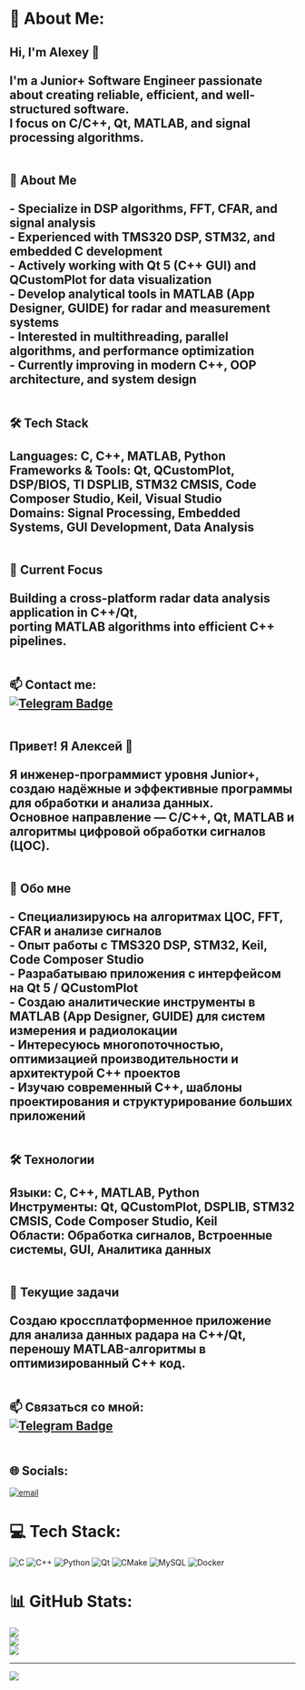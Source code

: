 # 💫 About Me:
## Hi, I'm Alexey 👋  <br><br>I'm a Junior+ Software Engineer passionate about creating reliable, efficient, and well-structured software.  <br>I focus on **C/C++**, **Qt**, **MATLAB**, and **signal processing algorithms**.  <br><br><br> 🧠 About Me  <br><br>-  Specialize in **DSP algorithms**, **FFT**, **CFAR**, and **signal analysis**  <br>-  Experienced with **TMS320 DSP**, **STM32**, and embedded C development  <br>-  Actively working with **Qt 5 (C++ GUI)** and **QCustomPlot** for data visualization  <br>-  Develop analytical tools in **MATLAB (App Designer, GUIDE)** for radar and measurement systems  <br>-  Interested in **multithreading**, **parallel algorithms**, and **performance optimization**  <br>-  Currently improving in **modern C++**, **OOP architecture**, and **system design**  <br><br><br> 🛠 Tech Stack  <br><br>**Languages:** C, C++, MATLAB, Python <br>**Frameworks & Tools:** Qt, QCustomPlot, DSP/BIOS, TI DSPLIB, STM32 CMSIS, Code Composer Studio, Keil, Visual Studio  <br>**Domains:** Signal Processing, Embedded Systems, GUI Development, Data Analysis  <br><br><br> 🚀 Current Focus  <br><br>Building a cross-platform radar data analysis application in **C++/Qt**,  <br>porting MATLAB algorithms into efficient C++ pipelines.  <br><br><br>📫 **Contact me:**  <br>[![Telegram Badge](https://img.shields.io/badge/-@BortonGo-blue?style=flat&logo=telegram&logoColor=white)](https://t.me/Bortongo)  <br><br><br> Привет! Я Алексей 👋  <br><br>Я инженер-программист уровня Junior+, создаю надёжные и эффективные программы для обработки и анализа данных.  <br>Основное направление — **C/C++**, **Qt**, **MATLAB** и алгоритмы **цифровой обработки сигналов (ЦОС)**.  <br><br><br> 🧠 Обо мне  <br><br>-  Специализируюсь на **алгоритмах ЦОС**, **FFT**, **CFAR** и анализе сигналов  <br>-  Опыт работы с **TMS320 DSP**, **STM32**, **Keil**, **Code Composer Studio**  <br>-  Разрабатываю приложения с интерфейсом на **Qt 5 / QCustomPlot**  <br>-  Создаю аналитические инструменты в **MATLAB (App Designer, GUIDE)** для систем измерения и радиолокации  <br>-  Интересуюсь **многопоточностью**, **оптимизацией производительности** и архитектурой C++ проектов  <br>-  Изучаю **современный C++**, **шаблоны проектирования** и **структурирование больших приложений**  <br><br><br> 🛠 Технологии  <br><br>**Языки:** C, C++, MATLAB, Python <br>**Инструменты:** Qt, QCustomPlot, DSPLIB, STM32 CMSIS, Code Composer Studio, Keil  <br>**Области:** Обработка сигналов, Встроенные системы, GUI, Аналитика данных  <br><br><br> 🚀 Текущие задачи  <br><br>Создаю кроссплатформенное приложение для анализа данных радара на **C++/Qt**,  <br>переношу MATLAB-алгоритмы в оптимизированный C++ код.  <br><br><br>📫 **Связаться со мной:**  <br>[![Telegram Badge](https://img.shields.io/badge/-@BortonGo-blue?style=flat&logo=telegram&logoColor=white)](https://t.me/Bortongo)  <br><br>


## 🌐 Socials:
[![email](https://img.shields.io/badge/Email-D14836?logo=gmail&logoColor=white)](mailto:bortone52@yandex.ru) 

# 💻 Tech Stack:
![C](https://img.shields.io/badge/c-%2300599C.svg?style=for-the-badge&logo=c&logoColor=white) ![C++](https://img.shields.io/badge/c++-%2300599C.svg?style=for-the-badge&logo=c%2B%2B&logoColor=white) ![Python](https://img.shields.io/badge/python-3670A0?style=for-the-badge&logo=python&logoColor=ffdd54) ![Qt](https://img.shields.io/badge/Qt-%23217346.svg?style=for-the-badge&logo=Qt&logoColor=white) ![CMake](https://img.shields.io/badge/CMake-%23008FBA.svg?style=for-the-badge&logo=cmake&logoColor=white) ![MySQL](https://img.shields.io/badge/mysql-4479A1.svg?style=for-the-badge&logo=mysql&logoColor=white) ![Docker](https://img.shields.io/badge/docker-%230db7ed.svg?style=for-the-badge&logo=docker&logoColor=white)
# 📊 GitHub Stats:
![](https://github-readme-stats.vercel.app/api?username=BortonGo&theme=dark&hide_border=false&include_all_commits=false&count_private=false)<br/>
![](https://nirzak-streak-stats.vercel.app/?user=BortonGo&theme=dark&hide_border=false)<br/>
![](https://github-readme-stats.vercel.app/api/top-langs/?username=BortonGo&theme=dark&hide_border=false&include_all_commits=false&count_private=false&layout=compact)

---
[![](https://visitcount.itsvg.in/api?id=BortonGo&icon=0&color=0)](https://visitcount.itsvg.in)

<!-- Proudly created with GPRM ( https://gprm.itsvg.in ) -->
